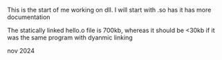 This is the start of me working on dll. I will start with .so has it has more documentation

The statically linked hello.o file is 700kb, whereas it should be <30kb if it was the same program with dyanmic linking


nov 2024
